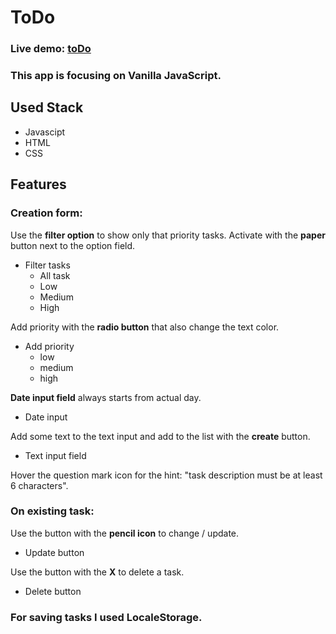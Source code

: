 # ToDo

### Live demo: <a href="http://dzsub-todo.surge.sh/" target="_blank">toDo</a>

### This app is focusing on Vanilla  JavaScript.

## Used Stack

- Javascipt
- HTML
- CSS


## Features

### Creation form:

Use the **filter option** to show only that priority tasks. Activate with the **paper** button next to the option field.

 - Filter tasks
   - All task
   - Low
   - Medium
   - High

Add priority with the **radio button** that also change the text color.

 - Add priority
   - low
   - medium
   - high

**Date input field** always starts from actual day.

 - Date input

Add some text to the text input and add to the list with the **create** button.

 - Text input field


Hover the question mark icon for the hint: "task description must be at least 6 characters".

### On existing task:

Use the button with the **pencil icon** to change / update. 

 - Update button

Use the button with the **X** to delete a task.

 - Delete button

### For saving tasks I used **LocaleStorage**.

